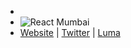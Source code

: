 -
- ![React Mumbai](https://pbs.twimg.com/profile_banners/1658156985227915272/1692505990/1500x500)
- [Website](https://reactmumbai.dev) | [Twitter](https://twitter.com/react_mumbai) | [Luma](https://lu.ma/react_mumbai)